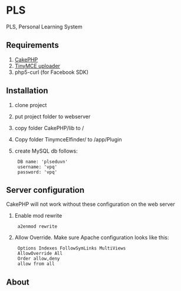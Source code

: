# PLS

PLS, Personal Learning System

## Requirements

1. [CakePHP](http://cakephp.org/)
2. [TinyMCE uploader](https://github.com/hashmode/Tinymce-Image-Upload-Cakephp)
3. php5-curl (for Facebook SDK)

## Installation

1. clone project
2. put project folder to webserver
3. copy folder CakePHP/lib to /
4. Copy folder TinymceElfinder/ to /app/Plugin
5. create MySQL db follows:

		DB name: 'plseduvn' 
		username: 'vpq'
		password: 'vpq'

## Server configuration
CakePHP will not work without these configuration on the web server

1. Enable mod rewrite
	
		a2enmod rewrite

2. Allow Override. Make sure Apache configuration looks like this:

		Options Indexes FollowSymLinks MultiViews
		AllowOverride All
		Order allow,deny
		allow from all		

## About